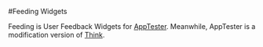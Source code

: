 #Feeding Widgets

Feeding is User Feedback Widgets for [AppTester](https://github.com/krisanalfa/think).
Meanwhile, AppTester is a modification version of [Think](https://github.com/reekoheek/think).

